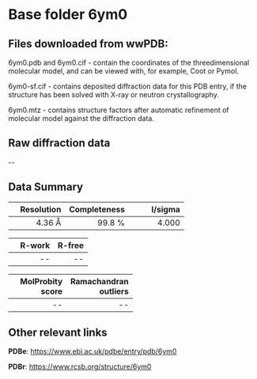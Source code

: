 # Base folder 6ym0

## Files downloaded from wwPDB:

6ym0.pdb and 6ym0.cif - contain the coordinates of the threedimensional molecular model, and can be viewed with, for example, Coot or Pymol.

6ym0-sf.cif - contains deposited diffraction data for this PDB entry, if the structure has been solved with X-ray or neutron crystallography.

6ym0.mtz - contains structure factors after automatic refinement of molecular model against the diffraction data.

## Raw diffraction data

--<br> 

## Data Summary
|   | Resolution | Completeness| I/sigma |
|---|-------------:|----------------:|--------------:|
|   |4.36 Å|99.8  %|<img width=50/>4.000|

|   | **R-work**| **R-free**   
|---|-------------:|----------------:|           
||--|--|

|   |**MolProbity<br>score**| **Ramachandran<br>outliers** 
|---|-------------:|----------------:|
||--|--|

 

 



## Other relevant links 
**PDBe**:  https://www.ebi.ac.uk/pdbe/entry/pdb/6ym0
 
**PDBr**: https://www.rcsb.org/structure/6ym0 

